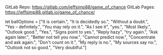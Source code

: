 GitLab Repo: https://gitlab.com/jeffsimp88/game_of_chance
GitLab Pages: https://jeffsimp88.gitlab.io/game_of_chance/

let ballOptions = ["It is certain.", "It is decidedly so.", "Without a doubt.", "Yes – definitely.", "You may rely on it.", "As I see it", "yes.", "Most likely.", "Outlook good.", "Yes.", "Signs point to yes.", "Reply hazy", "try again.", "Ask again later.", "Better not tell you now.", "Cannot predict now.", "Concentrate and ask again.", "Don't count on it.", "My reply is no.", "My sources say no.", "Outlook not so good.", "Very doubtful."]